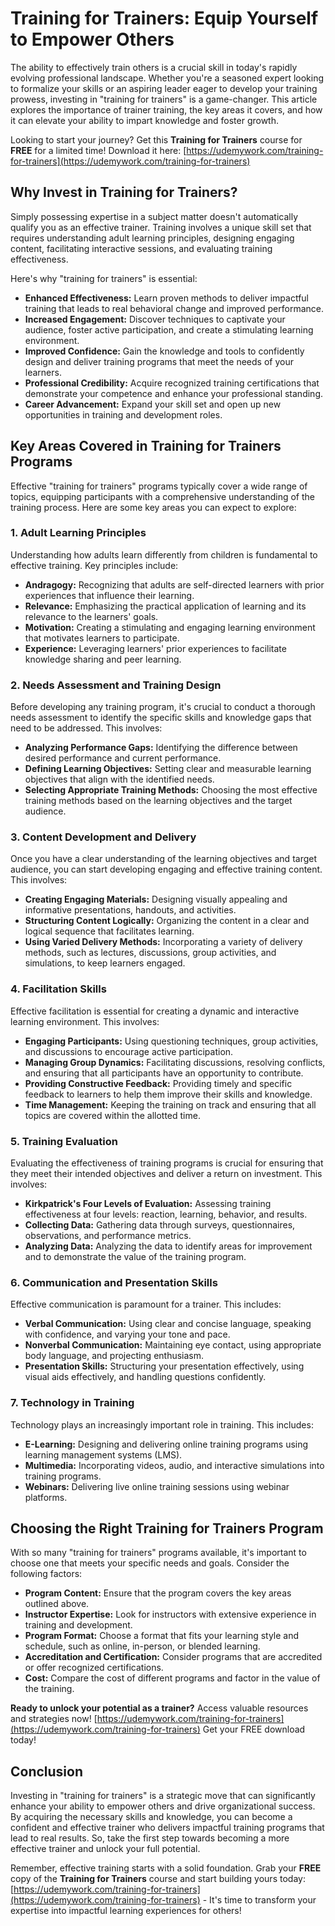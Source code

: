 # Training for Trainers: Equip Yourself to Empower Others

The ability to effectively train others is a crucial skill in today's rapidly evolving professional landscape. Whether you're a seasoned expert looking to formalize your skills or an aspiring leader eager to develop your training prowess, investing in "training for trainers" is a game-changer. This article explores the importance of trainer training, the key areas it covers, and how it can elevate your ability to impart knowledge and foster growth.

Looking to start your journey? Get this **Training for Trainers** course for **FREE** for a limited time! Download it here: [https://udemywork.com/training-for-trainers](https://udemywork.com/training-for-trainers)

## Why Invest in Training for Trainers?

Simply possessing expertise in a subject matter doesn't automatically qualify you as an effective trainer. Training involves a unique skill set that requires understanding adult learning principles, designing engaging content, facilitating interactive sessions, and evaluating training effectiveness.

Here's why "training for trainers" is essential:

*   **Enhanced Effectiveness:** Learn proven methods to deliver impactful training that leads to real behavioral change and improved performance.
*   **Increased Engagement:** Discover techniques to captivate your audience, foster active participation, and create a stimulating learning environment.
*   **Improved Confidence:** Gain the knowledge and tools to confidently design and deliver training programs that meet the needs of your learners.
*   **Professional Credibility:** Acquire recognized training certifications that demonstrate your competence and enhance your professional standing.
*   **Career Advancement:** Expand your skill set and open up new opportunities in training and development roles.

## Key Areas Covered in Training for Trainers Programs

Effective "training for trainers" programs typically cover a wide range of topics, equipping participants with a comprehensive understanding of the training process. Here are some key areas you can expect to explore:

### 1. Adult Learning Principles

Understanding how adults learn differently from children is fundamental to effective training. Key principles include:

*   **Andragogy:** Recognizing that adults are self-directed learners with prior experiences that influence their learning.
*   **Relevance:** Emphasizing the practical application of learning and its relevance to the learners' goals.
*   **Motivation:** Creating a stimulating and engaging learning environment that motivates learners to participate.
*   **Experience:** Leveraging learners' prior experiences to facilitate knowledge sharing and peer learning.

### 2. Needs Assessment and Training Design

Before developing any training program, it's crucial to conduct a thorough needs assessment to identify the specific skills and knowledge gaps that need to be addressed. This involves:

*   **Analyzing Performance Gaps:** Identifying the difference between desired performance and current performance.
*   **Defining Learning Objectives:** Setting clear and measurable learning objectives that align with the identified needs.
*   **Selecting Appropriate Training Methods:** Choosing the most effective training methods based on the learning objectives and the target audience.

### 3. Content Development and Delivery

Once you have a clear understanding of the learning objectives and target audience, you can start developing engaging and effective training content. This involves:

*   **Creating Engaging Materials:** Designing visually appealing and informative presentations, handouts, and activities.
*   **Structuring Content Logically:** Organizing the content in a clear and logical sequence that facilitates learning.
*   **Using Varied Delivery Methods:** Incorporating a variety of delivery methods, such as lectures, discussions, group activities, and simulations, to keep learners engaged.

### 4. Facilitation Skills

Effective facilitation is essential for creating a dynamic and interactive learning environment. This involves:

*   **Engaging Participants:** Using questioning techniques, group activities, and discussions to encourage active participation.
*   **Managing Group Dynamics:** Facilitating discussions, resolving conflicts, and ensuring that all participants have an opportunity to contribute.
*   **Providing Constructive Feedback:** Providing timely and specific feedback to learners to help them improve their skills and knowledge.
*   **Time Management:** Keeping the training on track and ensuring that all topics are covered within the allotted time.

### 5. Training Evaluation

Evaluating the effectiveness of training programs is crucial for ensuring that they meet their intended objectives and deliver a return on investment. This involves:

*   **Kirkpatrick's Four Levels of Evaluation:** Assessing training effectiveness at four levels: reaction, learning, behavior, and results.
*   **Collecting Data:** Gathering data through surveys, questionnaires, observations, and performance metrics.
*   **Analyzing Data:** Analyzing the data to identify areas for improvement and to demonstrate the value of the training program.

### 6. Communication and Presentation Skills

Effective communication is paramount for a trainer. This includes:

*   **Verbal Communication:** Using clear and concise language, speaking with confidence, and varying your tone and pace.
*   **Nonverbal Communication:** Maintaining eye contact, using appropriate body language, and projecting enthusiasm.
*   **Presentation Skills:** Structuring your presentation effectively, using visual aids effectively, and handling questions confidently.

### 7. Technology in Training

Technology plays an increasingly important role in training. This includes:

*   **E-Learning:** Designing and delivering online training programs using learning management systems (LMS).
*   **Multimedia:** Incorporating videos, audio, and interactive simulations into training programs.
*   **Webinars:** Delivering live online training sessions using webinar platforms.

## Choosing the Right Training for Trainers Program

With so many "training for trainers" programs available, it's important to choose one that meets your specific needs and goals. Consider the following factors:

*   **Program Content:** Ensure that the program covers the key areas outlined above.
*   **Instructor Expertise:** Look for instructors with extensive experience in training and development.
*   **Program Format:** Choose a format that fits your learning style and schedule, such as online, in-person, or blended learning.
*   **Accreditation and Certification:** Consider programs that are accredited or offer recognized certifications.
*   **Cost:** Compare the cost of different programs and factor in the value of the training.

**Ready to unlock your potential as a trainer?** Access valuable resources and strategies now! [https://udemywork.com/training-for-trainers](https://udemywork.com/training-for-trainers) Get your FREE download today!

## Conclusion

Investing in "training for trainers" is a strategic move that can significantly enhance your ability to empower others and drive organizational success. By acquiring the necessary skills and knowledge, you can become a confident and effective trainer who delivers impactful training programs that lead to real results. So, take the first step towards becoming a more effective trainer and unlock your full potential.

Remember, effective training starts with a solid foundation. Grab your **FREE** copy of the **Training for Trainers** course and start building yours today: [https://udemywork.com/training-for-trainers](https://udemywork.com/training-for-trainers) - It's time to transform your expertise into impactful learning experiences for others!
